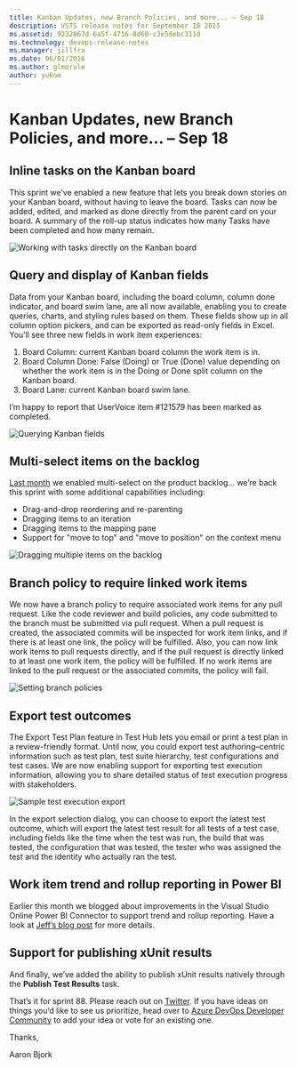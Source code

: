 ```yaml
---
title: Kanban Updates, new Branch Policies, and more... – Sep 18
description: VSTS release notes for September 18 2015
ms.assetid: 9232867d-6a5f-4716-8d60-c3e5debc311d
ms.technology: devops-release-notes
ms.manager: jillfra
ms.date: 06/01/2016
ms.author: glmorale
author: yukom
---
```


# Kanban Updates, new Branch Policies, and more... – Sep 18

## Inline tasks on the Kanban board

This sprint we’ve enabled a new feature that lets you break down stories on your Kanban board, without having to leave the board. Tasks can now be added, edited, and marked as done directly from the parent card on your board. A summary of the roll-up status indicates how many Tasks have been completed and how many remain.

![Working with tasks directly on the Kanban board](media/9_18_01.png)

## Query and display of Kanban fields

Data from your Kanban board, including the board column, column done indicator, and board swim lane, are all now available, enabling you to create queries, charts, and styling rules based on them. These fields show up in all column option pickers, and can be exported as read-only fields in Excel. You’ll see three new fields in work item experiences:

1.  Board Column: current Kanban board column the work item is in.
2.  Board Column Done: False (Doing) or True (Done) value depending on whether the work item is in the Doing or Done split column on the Kanban board.
3.  Board Lane: current Kanban board swim lane.

I’m happy to report that UserVoice item #121579 has been marked as completed.

![Querying Kanban fields](media/9_18_02.png)

## Multi-select items on the backlog

[Last month](aug-07-team-services.md) we enabled multi-select on the product backlog… we’re back this sprint with some additional capabilities including:

- Drag-and-drop reordering and re-parenting
- Dragging items to an iteration
- Dragging items to the mapping pane
- Support for "move to top" and "move to position" on the context menu

![Dragging multiple items on the backlog](media/9_18_03.png)

## Branch policy to require linked work items

We now have a branch policy to require associated work items for any pull request. Like the code reviewer and build policies, any code submitted to the branch must be submitted via pull request. When a pull request is created, the associated commits will be inspected for work item links, and if there is at least one link, the policy will be fulfilled. Also, you can now link work items to pull requests directly, and if the pull request is directly linked to at least one work item, the policy will be fulfilled. If no work items are linked to the pull request or the associated commits, the policy will fail.

![Setting branch policies](media/9_18_04.png)

## Export test outcomes

The Export Test Plan feature in Test Hub lets you email or print a test plan in a review-friendly format. Until now, you could export test authoring–centric information such as test plan, test suite hierarchy, test configurations and test cases. We are now enabling support for exporting test execution information, allowing you to share detailed status of test execution progress with stakeholders.

![Sample test execution export](media/9_18_05.png)

In the export selection dialog, you can choose to export the latest test outcome, which will export the latest test result for all tests of a test case, including fields like the time when the test was run, the build that was tested, the configuration that was tested, the tester who was assigned the test and the identity who actually ran the test.

## Work item trend and rollup reporting in Power BI

Earlier this month we blogged about improvements in the Visual Studio Online Power BI Connector to support trend and rollup reporting. Have a look at [Jeff’s blog post](https://devblogs.microsoft.com/devops/general-availability-of-work-item-trend-and-rollup-reporting-in-power-bi/) for more details.

## Support for publishing xUnit results

And finally, we’ve added the ability to publish xUnit results natively through the **Publish Test Results** task.

That’s it for sprint 88. Please reach out on [Twitter](https://twitter.com/AzureDevOps). If you have ideas on things you’d like to see us prioritize, head over to [Azure DevOps Developer Community](https://developercommunity.visualstudio.com/spaces/21/index.html) to add your idea or vote for an existing one.

Thanks,

Aaron Bjork
